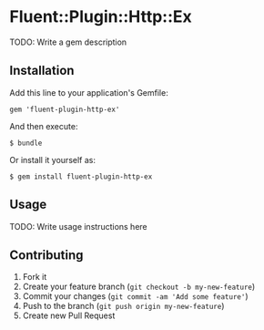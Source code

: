 # Fluent::Plugin::Http::Ex

TODO: Write a gem description

## Installation

Add this line to your application's Gemfile:

    gem 'fluent-plugin-http-ex'

And then execute:

    $ bundle

Or install it yourself as:

    $ gem install fluent-plugin-http-ex

## Usage

TODO: Write usage instructions here

## Contributing

1. Fork it
2. Create your feature branch (`git checkout -b my-new-feature`)
3. Commit your changes (`git commit -am 'Add some feature'`)
4. Push to the branch (`git push origin my-new-feature`)
5. Create new Pull Request
